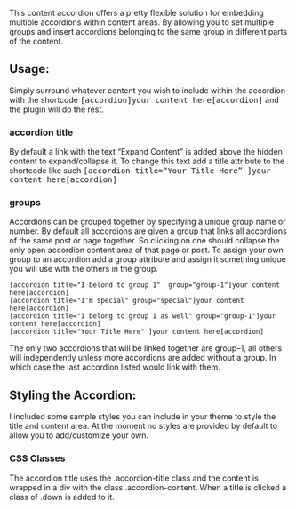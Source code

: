 This content accordion offers a pretty flexible solution for embedding
multiple accordions within content areas. By allowing you to set
multiple groups and insert accordions belonging to the same group in
different parts of the content.

## Usage:

Simply surround whatever content you wish to include within the
accordion with the shortcode <kbd>[accordion]your content
here[accordion]</kbd> and the plugin will do the rest.
### accordion title

By default a link with the text “Expand Content” is added above the
hidden content to expand/collapse it. To change this text add a title
attribute to the shortcode like such <kbd>[accordion title=“Your Title
Here” ]your content here[accordion]</kbd>
### groups

Accordions can be grouped together by specifying a unique group name or
number. By default all accordions are given a group that links all
accordions of the same post or page together. So clicking on one should
collapse the only open accordion content area of that page or post. To
assign your own group to an accordion add a group attribute and assign
it something unique you will use with the others in the group.

    [accordion title="I belond to group 1"  group="group-1"]your content here[accordion]
    [accordion title="I'm special" group="special"]your content here[accordion]
    [accordion title="I belong to group 1 as well" group="group-1"]your content here[accordion]
    [accordion title="Your Title Here" ]your content here[accordion]

The only two accordions that will be linked together are group–1, all
others will independently unless more accordions are added without a
group. In which case the last accordion listed would link with them.
## Styling the Accordion:

I included some sample styles you can include in your theme to style the
title and content area. At the moment no styles are provided by default
to allow you to add/customize your own.
### CSS Classes

The accordion title uses the .accordion-title class and the content is
wrapped in a div with the class .accordion-content. When a title is
clicked a class of .down is added to it.